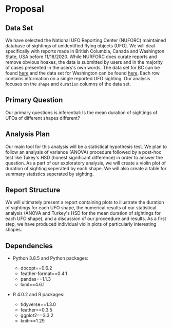 # Proposal

## Data Set

We have selected the National UFO Reporting Center (NUFORC) maintained database of sightings of unidentified flying objects (UFO). We will deal specifically with reports made in British Columbia, Canada and Washington State, USA before 11/18/2020. While NURFORC does curate reports and remove obvious hoaxes, the data is submitted by users and in the majority of cases presented in the users's own words.  The data set for BC can be found [here](http://www.nuforc.org/webreports/ndxlBC.html) and the data set for Washington can be found [here](http://www.nuforc.org/webreports/ndxlWA.html).  Each row contains information on a single reported UFO sighting.  Our analysis focuses on the `shape` and `duration` columns of the data set.

## Primary Question

Our primary questions is inferential: Is the mean duration of sightings of UFOs of different shapes different?

## Analysis Plan

Our main tool for this analysis will be a statistical hypothesis test. We plan to follow an analysis of variance (ANOVA) procedure followed by a post-hoc test like Tukey's HSD (honest significant difference) in order to answer the question. As a part of our exploratory analysis, we will create a violin plot of duration of sighting seperated by each shape. We will also create a table for summary statistics seperated by sighting.

## Report Structure

We will ultimately present a report containing plots to illustrate the duration of sightings for each UFO shape, the numerical results of our statistical analysis (ANOVA and Turkey's HSD for the mean duration of sightings for each UFO shape), and a discussion of our proceedure and results.  As a first step, we have produced individual violin plots of particularly interesting shapes.

## Dependencies

- Python 3.8.5 and Python packages:

  - docopt==0.6.2
  - feather-format==0.4.1
  - pandas==1.1.3
  - lxml==4.6.1
  
- R 4.0.2 and R packages:
  - tidyverse==1.3.0
  - feather==0.3.5
  - ggplot2==3.3.2
  - knitr==1.29
